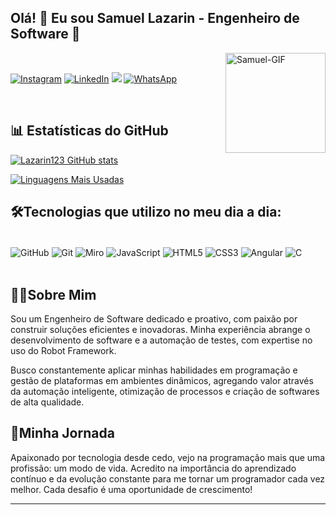 ### <h2>Olá! 👋 Eu sou Samuel Lazarin - Engenheiro de Software 🤖</h2> ###

<img align="right" alt="Samuel-GIF" height="160" width="160" src="https://media.giphy.com/media/jBOOXxSJfG8kqMxT11/giphy.gif?cid=ecf05e471b8ch9dww0uyovu5n7r11hpqdir5tinx6iz8m25h&ep=v1_gifs_related&rid=giphy.gif&ct=g"></br>

[![Instagram](https://img.shields.io/badge/Instagram-E4405F?style=for-the-badge&logo=instagram&logoColor=white)](https://www.instagram.com/sam_lazarin/)
[![LinkedIn](https://img.shields.io/badge/LinkedIn-0077B5?style=for-the-badge&logo=linkedin&logoColor=white)](https://www.linkedin.com/in/samuel-lazarin-132b4124a/)
<a href="mailto:samuel.lazarin12@gmail.com"><img src="https://img.shields.io/badge/-Gmail-%23333?style=for-the-badge&logo=gmail&logoColor=white" target="_blank"></a>
[![WhatsApp](https://img.shields.io/badge/WhatsApp-25D366?style=for-the-badge&logo=whatsapp&logoColor=white)](https://wa.me/5511946701625)

<br/>

<h2>📊 Estatísticas do GitHub</h2>

[![Lazarin123 GitHub stats](https://github-readme-stats.vercel.app/api?username=Lazarin123&theme=blue-green)](https://github.com/anuraghazra/github-readme-stats)<br/>

[![Linguagens Mais Usadas](https://github-readme-stats.vercel.app/api/top-langs/?username=Lazarin123&theme=blue-green&layout=compact)](https://github.com/anuraghazra/github-readme-stats)

<h2>🛠️Tecnologias que utilizo no meu dia a dia:</h2>

<div style="display: inline_block"><br/>
    <img align="center" alt="GitHub" src="https://img.shields.io/badge/GitHub-181717.svg?style=for-the-badge&logo=GitHub&logoColor=white">
    <img align="center" alt="Git" src="https://img.shields.io/badge/Git-F05032.svg?style=for-the-badge&logo=Git&logoColor=white">
    <img align="center" alt="Miro" src="https://img.shields.io/badge/Miro-050038.svg?style=for-the-badge&logo=Miro&logoColor=white">
    <img align="center" alt="JavaScript" src="https://img.shields.io/badge/JavaScript-F7DF1E.svg?style=for-the-badge&logo=JavaScript&logoColor=black">
    <img align="center" alt="HTML5" src="https://img.shields.io/badge/HTML5-E34F26.svg?style=for-the-badge&logo=HTML5&logoColor=white">
    <img align="center" alt="CSS3" src="https://img.shields.io/badge/CSS3-1572B6.svg?style=for-the-badge&logo=CSS3&logoColor=white">
    <img align="center" alt="Angular" src="https://img.shields.io/badge/Angular-0F0F11.svg?style=for-the-badge&logo=Angular&logoColor=white">
    <img align="center" alt="C" src="https://img.shields.io/badge/C-A8B9CC.svg?style=for-the-badge&logo=C&logoColor=black">
</div>
    
<br/>

<h2>👨‍💻Sobre Mim</h2>

<p>Sou um Engenheiro de Software dedicado e proativo, com paixão por construir soluções eficientes e inovadoras. Minha experiência abrange o desenvolvimento de software e a automação de testes, com expertise no uso do Robot Framework.

Busco constantemente aplicar minhas habilidades em programação e gestão de plataformas em ambientes dinâmicos, agregando valor através da automação inteligente, otimização de processos e criação de softwares de alta qualidade.</p>

<h2>🚀Minha Jornada</h2>

<p>Apaixonado por tecnologia desde cedo, vejo na programação mais que uma profissão: um modo de vida. Acredito na importância do aprendizado contínuo e da evolução constante para me tornar um programador cada vez melhor. Cada desafio é uma oportunidade de crescimento!</p>

---
